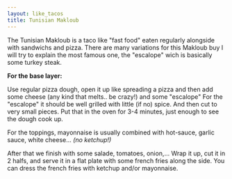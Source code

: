 ```yaml
---
layout: like_tacos
title: Tunisian Makloub
---
```


The Tunisian Makloub is a taco like "fast food" eaten regularly alongside with sandwichs and pizza. There are many variations for this Makloub buy I will try to explain the most famous one, the "escalope" wich is basically some turkey steak.

__For the base layer:__

Use regular pizza dough, open it up like spreading a pizza and then add some cheese (any kind that melts.. be crazy!) and some "escalope" For the "escalope" it should be well grilled with little (if no) spice. And then cut to very small pieces. Put that in the oven for 3-4 minutes, just enough to see the dough cook up.

For the toppings, mayonnaise is usually combined with hot-sauce, garlic sauce, white cheese... _(no ketchup!)_

After that we finish with some salade, tomatoes, onion,... Wrap it up, cut it in 2 halfs, and serve it in a flat plate with some french fries along the side. You can dress the french fries with ketchup and/or mayonnaise.
